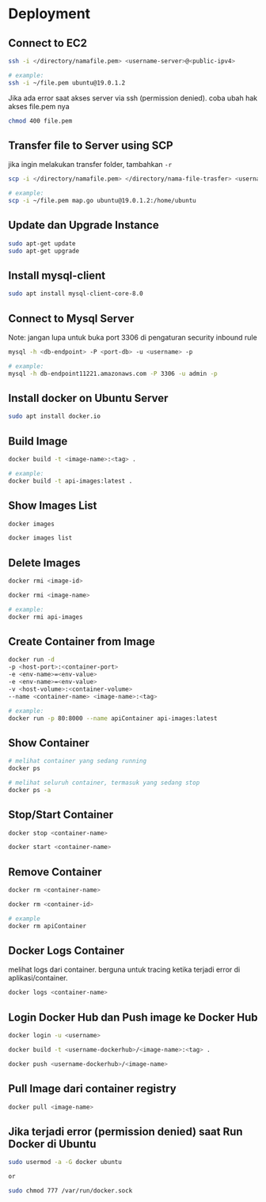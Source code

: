 # Deployment

## Connect to EC2
```bash
ssh -i </directory/namafile.pem> <username-server>@<public-ipv4>

# example:
ssh -i ~/file.pem ubuntu@19.0.1.2
```

Jika ada error saat akses server via ssh (permission denied). coba ubah hak akses file.pem nya
```bash
chmod 400 file.pem
```

## Transfer file to Server using SCP
jika ingin melakukan transfer folder, tambahkan `-r`
```bash
scp -i </directory/namafile.pem> </directory/nama-file-trasfer> <username-server>@<public-ipv4>:/home/ubuntu

# example:
scp -i ~/file.pem map.go ubuntu@19.0.1.2:/home/ubuntu
```

## Update dan Upgrade Instance
```bash
sudo apt-get update
sudo apt-get upgrade
```

## Install mysql-client
```bash
sudo apt install mysql-client-core-8.0
```

## Connect to Mysql Server
Note: jangan lupa untuk buka port 3306 di pengaturan security inbound rule
```bash
mysql -h <db-endpoint> -P <port-db> -u <username> -p

# example:
mysql -h db-endpoint11221.amazonaws.com -P 3306 -u admin -p 
```

## Install docker on Ubuntu Server
```bash
sudo apt install docker.io
```

## Build Image
```bash
docker build -t <image-name>:<tag> .

# example:
docker build -t api-images:latest .
```

## Show Images List
```bash
docker images

docker images list
```

## Delete Images
```bash
docker rmi <image-id>

docker rmi <image-name>

# example:
docker rmi api-images
```

## Create Container from Image
```bash
docker run -d
-p <host-port>:<container-port>
-e <env-name>=<env-value>
-e <env-name>=<env-value>
-v <host-volume>:<container-volume>
--name <container-name> <image-name>:<tag>

# example:
docker run -p 80:8000 --name apiContainer api-images:latest
```

## Show Container
```bash
# melihat container yang sedang running
docker ps

# melihat seluruh container, termasuk yang sedang stop
docker ps -a
```

## Stop/Start Container
```bash
docker stop <container-name>

docker start <container-name>
```

## Remove Container
```bash
docker rm <container-name>

docker rm <container-id>

# example
docker rm apiContainer
```

## Docker Logs Container
melihat logs dari container. berguna untuk tracing ketika terjadi error di aplikasi/container.
```bash
docker logs <container-name>
```

## Login Docker Hub dan Push image ke Docker Hub
```bash
docker login -u <username>

docker build -t <username-dockerhub>/<image-name>:<tag> .

docker push <username-dockerhub>/<image-name>
```

## Pull Image dari container registry
```bash
docker pull <image-name>
```

## Jika terjadi error (permission denied) saat Run Docker di Ubuntu
```bash
sudo usermod -a -G docker ubuntu

or

sudo chmod 777 /var/run/docker.sock
```


